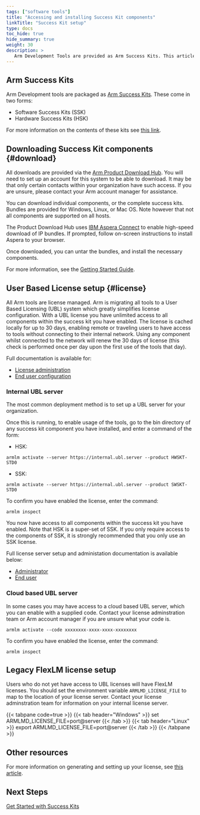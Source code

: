 ```yaml
---
tags: ["software tools"]
title: "Accessing and installing Success Kit components"
linkTitle: "Success Kit setup"
type: docs
toc_hide: true
hide_summary: true
weight: 30
description: >
   Arm Development Tools are provided as Arm Success Kits. This article will help you download and install the appropriate components, and set up your tools license.
---
```

## Arm Success Kits

Arm Development tools are packaged as [Arm Success Kits](https://www.arm.com/products/development-tools/success-kits). These come in two forms:

- Software Success Kits (SSK)
- Hardware Success Kits (HSK)

For more information on the contents of these kits see [this link](/successkits).

## Downloading Success Kit components {#download}

All downloads are provided via the [Arm Product Download Hub](https://developer.arm.com/downloads). You will need to set up an account for this system to be able to download. It may be that only certain contacts within your organization have such access. If you are unsure, please contact your Arm account manager for assistance.

You can download individual components, or the complete success kits. Bundles are provided for Windows, Linux, or Mac OS. Note however that not all components are supported on all hosts.

The Product Download Hub uses [IBM Aspera Connect](https://www.ibm.com/aspera/connect/) to enable high-speed download of IP bundles. If prompted, follow on-screen instructions to install Aspera to your browser.

Once downloaded, you can untar the bundles, and install the necessary components.

For more information, see the [Getting Started Guide](https://developer.arm.com/documentation/107572).

## User Based License setup {#license}

All Arm tools are license managed. Arm is migrating all tools to a User Based Licensing (UBL) system which greatly simplifies license configuration. With a UBL license you have unlimited access to all components within the success kit you have enabled. The license is cached locally for up to 30 days, enabling remote or traveling users to have access to tools without connecting to their internal network. Using any component whilst connected to the network will renew the 30 days of license (this check is performed once per day upon the first use of the tools that day).

Full documentation is available for:
 - [License administration](https://developer.arm.com/documentation/107573)
 - [End user configuration](https://developer.arm.com/documentation/102516)

### Internal UBL server

The most common deployment method is to set up a UBL server for your organization.

Once this is running, to enable usage of the tools, go to the bin directory of any success kit component you have installed, and enter a command of the form:

- HSK:
```console
armlm activate --server https://internal.ubl.server --product HWSKT-STD0
```
- SSK:
```console
armlm activate --server https://internal.ubl.server --product SWSKT-STD0
```

To confirm you have enabled the license, enter the command:
```console
armlm inspect
```

You now have access to all components within the success kit you have enabled. Note that HSK is a super-set of SSK. If you only require access to the components of SSK, it is strongly recommended that you only use an SSK license.

Full license server setup and administation documentation is available below:
 - [Administrator](https://developer.arm.com/documentation/107573)
 - [End user](https://developer.arm.com/documentation/102516)


### Cloud based UBL server

In some cases you may have access to a cloud based UBL server, which you can enable with a supplied code. Contact your license adminstration team or Arm account manager if you are unsure what your code is.
```console
armlm activate --code xxxxxxxx-xxxx-xxxx-xxxxxxxx
```
To confirm you have enabled the license, enter the command:
```console
armlm inspect
```

## Legacy FlexLM license setup

Users who do not yet have access to UBL licenses will have FlexLM licenses. You should set the environment variable `ARMLMD_LICENSE_FILE` to map to the location of your license server. Contact your license adminstration team for information on your internal license server.

{{< tabpane code=true >}}
  {{< tab header="Windows" >}}
set ARMLMD_LICENSE_FILE=port@server
{{< /tab >}}
  {{< tab header="Linux" >}}
export ARMLMD_LICENSE_FILE=port@server
{{< /tab >}}
{{< /tabpane >}}

## Other resources

For more information on generating and setting up your license, see [this article](https://developer.arm.com/documentation/ka004854/latest).

## Next Steps

[Get Started with Success Kits](/successkits/getstarted/)